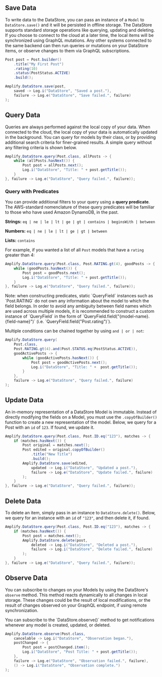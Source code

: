 ## Save Data

To write data to the DataStore, you can pass an instance of a `Model` to `DataStore.save()` and it will be persisted in offline storage. The DataStore supports standard storage operations like querying, updating and deleting. If you choose to connect to the cloud at a later time, the local items will be synchronized using GraphQL mutations. Any other systems connected to the same backend can then run queries or mutations on your DataStore items, or observe changes to them via GraphQL subscriptions.

```java
Post post = Post.builder()
    .title("My First Post")
    .rating(10)
    .status(PostStatus.ACTIVE)
    .build();

Amplify.DataStore.save(post,
    saved -> Log.i("DataStore", "Saved a post."),
    failure -> Log.e("DataStore", "Save failed.", failure)
);
```

## Query Data

Queries are always performed against the local copy of your data. When connected to the cloud, the local copy of your data is automatically updated in the background. You can query for models by their class, or by providing additional search criteria for finer-grained results. A simple query without any filtering criteria is shown below.

```java
Amplify.DataStore.query(Post.class, allPosts -> {
    while (allPosts.hasNext()) {
        Post post = allPosts.next();
        Log.i("DataStore", "Title: " + post.getTitle());
    }
}, failure -> Log.e("DataStore", "Query failed.", failure));
```

### Query with Predicates

You can provide additional filters to your query using a **query predicate**. The AWS-standard nomenclature of these query predicates will be familiar to those who have used Amazon DynamoDB, in the past.

**Strings:** `eq | ne | le | lt | ge | gt | contains | beginsWith | between`

**Numbers:** `eq | ne | le | lt | ge | gt | between`

**Lists:** `contains`

For example, if you wanted a list of all `Post` models that have a `rating` greater than 4:

```java
Amplify.DataStore.query(Post.class, Post.RATING.gt(4), goodPosts -> {
    while (goodPosts.hasNext()) {
        Post post = goodPosts.next();
        Log.i("DataStore", "Title: " + post.getTitle());
    }
}, failure -> Log.e("DataStore", "Query failed.", failure));
```

<amplify-callout>
Note: when constructing predicates, static `QueryField` instances such as `Post.RATING` do not own any information about the model to which the field belongs. In order to avoid any ambiguity between field names which are used across multiple models, it is recommended to construct a custom instance of `QueryField` in the form of `QueryField.field("{model-name}.{field-name}")` (i.e.  `QueryField.field("Post.rating")`).
</amplify-callout>

Multiple conditions can be chained together by using `and | or | not`:

```java
Amplify.DataStore.query(
    Post.class,
    Post.RATING.gt(4).and(Post.STATUS.eq(PostStatus.ACTIVE)),
    goodActivePosts -> {
        while (goodActivePosts.hasNext()) {
            Post post = goodActivePosts.next();
            Log.i("DataStore", "Title: " +  post.getTitle());
        }
    },
    failure -> Log.e("DataStore", "Query failed.", failure)
);
```

## Update Data

An in-memory representation of a DataStore Model is immutable. Instead of directly modifying the fields on a Model, you must use the `.copyOfBuilder()` function to create a new representation of the model. Below, we query for a Post with an `id` of `123`. If found, we update it.

```java
Amplify.DataStore.query(Post.class, Post.ID.eq("123"), matches -> {
    if (matches.hasNext()) {
        Post original = matches.next();
        Post edited = original.copyOfBuilder()
            .title("New Title")
            .build();
        Amplify.DataStore.save(edited,
            updated -> Log.i("DataStore", "Updated a post."),
            failure -> Log.e("DataStore", "Update failed.", failure)
        );
    }
}, failure -> Log.e("DataStore", "Query failed.", failure));
```

## Delete Data

To delete an item, simply pass in an instance to `DataStore.delete()`.  Below, we query for an instance with an `id` of `"123"`, and then delete it, if found.

```java
Amplify.DataStore.query(Post.class, Post.ID.eq("123"), matches -> {
    if (matches.hasNext()) {
        Post post = matches.next();
        Amplify.DataStore.delete(post,
            deleted -> Log.i("DataStore", "Deleted a post."),
            failure -> Log.i("DataStore", "Delete failed.", failure)
        );
    }
}, failure -> Log.e("DataStore", "Query failed.", failure));
```

## Observe Data

You can subscribe to changes on your Models by using the DataStore's `observe` method. This method reacts dynamically to all changes in local storage. These changes could be the result of local modifications, or the result of changes observed on your GraphQL endpoint, if using remote synchronization.

<amplify-callout>
You can subscribe to the `DataStore.observe()` method to get notifications whenever any model is created, updated, or deleted.
</amplify-callout>

```java
Amplify.DataStore.observe(Post.class,
    cancelable -> Log.i("DataStore", "Observation began."),
    postChanged -> {
        Post post = postChanged.item();
        Log.i("DataStore", "Post Title: " + post.getTitle());
    },
    failure -> Log.e("DataStore", "Observation failed.", failure),
    () -> Log.i("DataStore", "Observation complete.")
);
```
